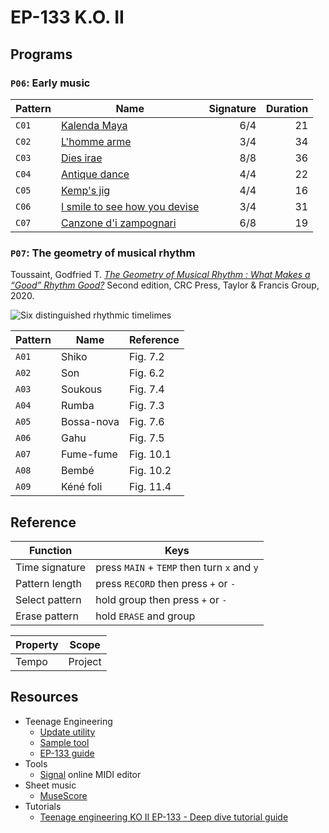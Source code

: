 # EP-133 K.O. II


## Programs


### `P06`: Early music

| Pattern | Name                                                                                | Signature | Duration |
| ------- | ----------------------------------------------------------------------------------- | --------: | -------: |
| `C01`   | [Kalenda Maya](images/P06-C01.jpg)                                                  |       6/4 |       21 |
| `C02`   | [L'homme arme](midi/L%27homme%20arme.mid)                                           |       3/4 |       34 |
| `C03`   | [Dies irae](midi/Dies%20irae.mid)                                                   |       8/8 |       36 |
| `C04`   | [Antique dance](midi/Antique%20dance.mid)                                           |       4/4 |       22 |
| `C05`   | [Kemp's jig](midi/Kemp%27s%20jig.mid)                                               |       4/4 |       16 |
| `C06`   | [I smile to see how you devise](midi/I%20smile%20to%20see%20how%20you%20devise.mid) |       3/4 |       31 |
| `C07`   | [Canzone d'i zampognari](midi/Canzone%20d'i%20zampognari.mid)                       |       6/8 |       19 |


### `P07`: The geometry of musical rhythm

Toussaint, Godfried T. *[The Geometry of Musical Rhythm : What Makes a “Good” Rhythm Good?](https://search.worldcat.org/title/1112377436)* Second edition, CRC Press, Taylor & Francis Group, 2020.

![Six distinguished rhythmic timelimes](https://www.tandfonline.com/cms/asset/7e010a64-dcf6-4655-b15c-a914906006cf/tmam_a_2025625_f0001_ob.jpg)

| Pattern | Name       | Reference |
|---------|------------|-----------|
| `A01`   | Shiko      | Fig. 7.2  |
| `A02`   | Son        | Fig. 6.2  |
| `A03`   | Soukous    | Fig. 7.4  |
| `A04`   | Rumba      | Fig. 7.3  |
| `A05`   | Bossa-nova | Fig. 7.6  |
| `A06`   | Gahu       | Fig. 7.5  |
| `A07`   | Fume-fume  | Fig. 10.1 |
| `A08`   | Bembé      | Fig. 10.2 |
| `A09`   | Kéné foli  | Fig. 11.4 |


## Reference

| Function       | Keys                                        |
| -------------- | ------------------------------------------- |
| Time signature | press `MAIN` + `TEMP` then turn `x` and `y` |
| Pattern length | press `RECORD` then press `+` or `-`        |
| Select pattern | hold group then press `+` or `-`            |
| Erase pattern  | hold `ERASE` and group                      |

| Property | Scope   |
| -------- | ------- |
| Tempo    | Project |


## Resources

- Teenage Engineering
	- [Update utility](https://teenage.engineering/apps/update)
	- [Sample tool](https://teenage.engineering/apps/ep-sample-tool)
	- [EP-133 guide](https://teenage.engineering/guides/ep-133)
- Tools
	- [Signal](https://signal.vercel.app/) online MIDI editor
- Sheet music
	- [MuseScore](https://musescore.com/)
 - Tutorials
	- [Teenage engineering KO II EP-133 - Deep dive tutorial guide](https://youtu.be/czGfzmni7q4)
